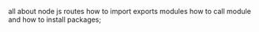 all about node js routes how to import exports modules how to call module and how to install packages;